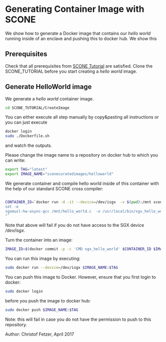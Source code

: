 

# Generating Container Image with SCONE

We show how to generate a Docker image that contains our *hello world* running inside of an enclave and pushing this to docker hub. We show this 

## Prerequisites

Check that all prerequisites from [SCONE Tutorial](SCONE_TUTORIAL.md) are satisfied. 
Clone the SCONE_TUTORIAL before you start creating a *hello world* image.

## Generate HelloWorld image

We generate a *hello world* container image. 

```bash
cd SCONE_TUTORIAL/CreateImage
```

You can either execute all step manually by copy&pasting all instructions or you can just execute
```bash
docker login
sudo ./Dockerfile.sh
```
and watch the outputs.

Please change the image name to a repository on docker hub to which you can write:

```bash
export TAG="latest"
export IMAGE_NAME="sconecuratedimages/helloworld"
```

We generate container and compile hello world inside of this container with the help of our standard SCONE cross compiler:

```bash

CONTAINER_ID=`docker run -d -it --device=/dev/isgx  -v $(pwd):/mnt sconecuratedimages/crosscompilers bash -c "
set -e
sgxmusl-hw-async-gcc /mnt/hello_world.c  -o /usr/local/bin/sgx_hello_world
"`
```
Note that above will fail if you do not have access to the SGX device */dev/isgx*.

Turn the container into an image:

```bash
IMAGE_ID=$(docker commit -p -c 'CMD sgx_hello_world' $CONTAINER_ID $IMAGE_NAME:$TAG)
```

You can run this image by executing:

```bash
sudo docker run --device=/dev/isgx $IMAGE_NAME:$TAG
```

You can push this image to Docker. However, ensure that you first login to docker:

```bash
sudo docker login
```

before you push the image to docker hub:

```bash
sudo docker push $IMAGE_NAME:$TAG
```

Note: this will fail in case you do not have the permission to push to this repository. 



Author: Christof Fetzer, April 2017
